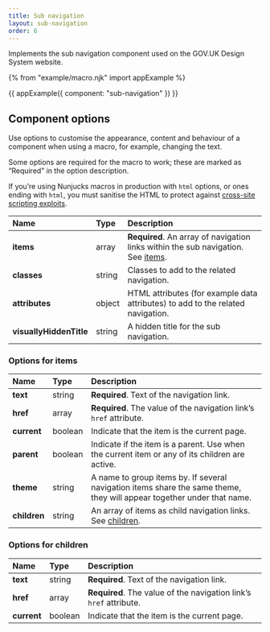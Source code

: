 ```yaml
---
title: Sub navigation
layout: sub-navigation
order: 6
---
```


Implements the sub navigation component used on the GOV.UK Design System website.

{% from "example/macro.njk" import appExample %}

{{ appExample({
  component: "sub-navigation"
}) }}

## Component options

Use options to customise the appearance, content and behaviour of a component when using a macro, for example, changing the text.

Some options are required for the macro to work; these are marked as “Required” in the option description.

If you’re using Nunjucks macros in production with `html` options, or ones ending with `html`, you must sanitise the HTML to protect against [cross-site scripting exploits](https://developer.mozilla.org/en-US/docs/Glossary/Cross-site_scripting).

| Name | Type | Description |
| :--- | :--- | :---------- |
| **items** | array | **Required**. An array of navigation links within the sub navigation. See [items](#options-for-items). |
| **classes** | string | Classes to add to the related navigation. |
| **attributes** | object | HTML attributes (for example data attributes) to add to the related navigation. |
| **visuallyHiddenTitle** | string | A hidden title for the sub navigation. |

### Options for items

| Name | Type | Description |
| :--- | :--- | :---------- |
| **text** | string | **Required**. Text of the navigation link. |
| **href** | array | **Required**. The value of the navigation link’s `href` attribute. |
| **current** | boolean | Indicate that the item is the current page. |
| **parent** | boolean | Indicate if the item is a parent. Use when the current item or any of its children are active. |
| **theme** | string | A name to group items by. If several navigation items share the same theme, they will appear together under that name. |
| **children** | string | An array of items as child navigation links. See [children](#options-for-children). |

### Options for children

| Name | Type | Description |
| :--- | :--- | :---------- |
| **text** | string | **Required**. Text of the navigation link. |
| **href** | array | **Required**. The value of the navigation link’s `href` attribute. |
| **current** | boolean | Indicate that the item is the current page. |
